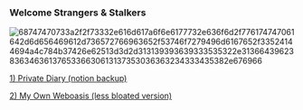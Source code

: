 ### Welcome Strangers & Stalkers
![68747470733a2f2f73332e616d617a6f6e6177732e636f6d2f776174747061642d6d656469612d736572766963652f53746f7279496d6167652f33524144694a4c784b37426e62513d3d2d313139393639333535322e313664396238363463613765336630613137353036363234333435382e676966](https://user-images.githubusercontent.com/104431642/173754237-9eba4c87-9c31-4f5e-be17-06946c6366e6.gif)


[1) Private Diary (notion backup)](html/Personal%20Diary%200bcf4678c8734d1aba9769da1e44d286.html)

[2) My Own Weboasis (less bloated version)](https://nako47.github.io/)
